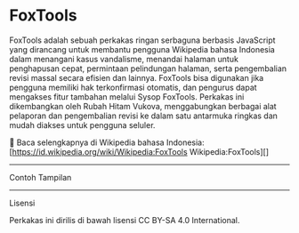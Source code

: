 # FoxTools

FoxTools adalah sebuah perkakas ringan serbaguna berbasis JavaScript yang dirancang untuk membantu pengguna Wikipedia bahasa Indonesia dalam menangani kasus vandalisme, menandai halaman untuk penghapusan cepat, permintaan pelindungan halaman, serta pengembalian revisi massal secara efisien dan lainnya.
FoxTools bisa digunakan jika pengguna memiliki hak terkonfirmasi otomatis, dan pengurus dapat mengakses fitur tambahan melalui Sysop FoxTools.
Perkakas ini dikembangkan oleh Rubah Hitam Vukova, menggabungkan berbagai alat pelaporan dan pengembalian revisi ke dalam satu antarmuka ringkas dan mudah diakses untuk pengguna seluler.

📖 Baca selengkapnya di Wikipedia bahasa Indonesia: [https://id.wikipedia.org/wiki/Wikipedia:FoxTools Wikipedia:FoxTools][]

---
Contoh Tampilan

---
Lisensi

Perkakas ini dirilis di bawah lisensi CC BY-SA 4.0 International.

